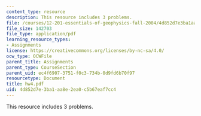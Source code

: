 ```yaml
---
content_type: resource
description: This resource includes 3 problems.
file: /courses/12-201-essentials-of-geophysics-fall-2004/4d852d7e3ba1aa8e2ea0c5b67eaf7cc4_hw4.pdf
file_size: 142703
file_type: application/pdf
learning_resource_types:
- Assignments
license: https://creativecommons.org/licenses/by-nc-sa/4.0/
ocw_type: OCWFile
parent_title: Assignments
parent_type: CourseSection
parent_uid: ec4f6907-3751-f0c3-734b-0d9fd6b70f97
resourcetype: Document
title: hw4.pdf
uid: 4d852d7e-3ba1-aa8e-2ea0-c5b67eaf7cc4
---
```

This resource includes 3 problems.